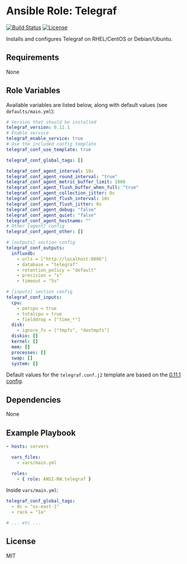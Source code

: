 # Ansible Role: Telegraf

[![Build Status](https://img.shields.io/travis/ANSI-RW/ansible-role-telegraf.svg)](https://travis-ci.org/ANSI-RW/ansible-role-telegraf) [![License](https://img.shields.io/badge/license-MIT-blue.svg)](https://raw.githubusercontent.com/ANSI-RW/ansible-role-telegraf/master/LICENSE)

Installs and configures Telegraf on RHEL/CentOS or Debian/Ubuntu.

## Requirements

None

## Role Variables

Available variables are listed below, along with default values (see `defaults/main.yml`):

```yaml
# Version that should be installed
telegraf_version: 0.11.1
# Enable service
telegraf_enable_service: true
# Use the included config template
telegraf_conf_use_template: true

telegraf_conf_global_tags: []

telegraf_conf_agent_interval: 10s
telegraf_conf_agent_round_interval: "true"
telegraf_conf_agent_metric_buffer_limit: 1000
telegraf_conf_agent_flush_buffer_when_full: "true"
telegraf_conf_agent_collection_jitter: 0s
telegraf_conf_agent_flush_interval: 10s
telegraf_conf_agent_flush_jitter: 0s
telegraf_conf_agent_debug: "false"
telegraf_conf_agent_quiet: "false"
telegraf_conf_agent_hostname: ""
# Other [agent] config
telegraf_conf_agent_other: []

# [outputs] section config
telegraf_conf_outputs:
  influxdb:
    - urls = ["http://localhost:8086"]
    - database = "telegraf"
    - retention_policy = "default"
    - precision = "s"
    - timeout = "5s"

# [inputs] section config
telegraf_conf_inputs:
  cpu:
    - percpu = true
    - totalcpu = true
    - fielddrop = ["time_*"]
  disk:
    - ignore_fs = ["tmpfs", "devtmpfs"]
  diskio: []
  kernel: []
  mem: []
  processes: []
  swap: []
  system: []
```

Default values for the `telegraf.conf.j2` template are based on the [0.11.1 config](https://github.com/influxdata/telegraf/blob/0.11.1/etc/telegraf.conf).

## Dependencies

None

## Example Playbook

```yaml
- hosts: servers

  vars_files:
    - vars/main.yml

  roles:
    - { role: ANSI-RW.telegraf }
```

Inside `vars/main.yml`:

```yaml
telegraf_conf_global_tags:
  - dc = "us-east-1"
  - rack = "1a"

# ... etc ...
```

## License

MIT
